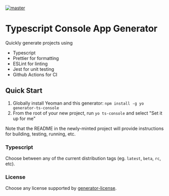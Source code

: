 [![master](https://github.com/skonves/generator-ts-console/workflows/build/badge.svg?branch=master&event=push)](https://github.com/skonves/generator-ts-console/actions?query=workflow%3Abuild+branch%3Amaster+event%3Apush)

# Typescript Console App Generator

Quickly generate projects using

- Typescript
- Prettier for formatting
- ESLint for linting
- Jest for unit testing
- Github Actions for CI

## Quick Start

1. Globally install Yeoman and this generator: `npm install -g yo generator-ts-console`
1. From the root of your new project, run `yo ts-console` and select "Set it up for me"

Note that the README in the newly-minted project will provide instructions for building, testing, running, etc.

### Typescript

Choose between any of the current distribution tags (eg. `latest`, `beta`, `rc`, etc).

### License

Choose any license supported by [generator-license](https://www.npmjs.com/package/generator-license#supported-licenses).
